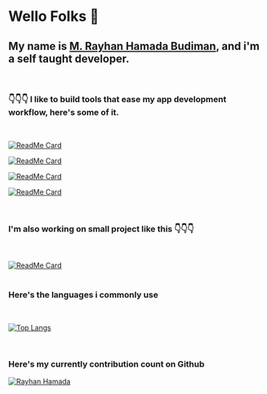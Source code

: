 # Wello Folks 👋

## My name is [M. Rayhan Hamada Budiman](https://rayhanhamada.github.io), and i'm a self taught developer.

<br />

### 👇👇👇 I like to build tools that ease my app development workflow, here's some of it. 
<br />

[![ReadMe Card](https://github-readme-stats.vercel.app/api/pin/?username=rayhanhamada&repo=dotenv-cmd-webpack&show_owner=true&theme=monokai)](https://github.com/rayhanhamada/dotenv-cmd-webpack)

[![ReadMe Card](https://github-readme-stats.vercel.app/api/pin/?username=rayhanhamada&repo=gelarin&show_owner=true&theme=monokai)](https://github.com/rayhanhamada/gelarin)

[![ReadMe Card](https://github-readme-stats.vercel.app/api/pin/?username=rayhanhamada&repo=red-sock&show_owner=true&theme=monokai)](https://github.com/rayhanhamada/red-sock)

[![ReadMe Card](https://github-readme-stats.vercel.app/api/pin/?username=rayhanhamada&repo=jsonku&show_owner=true&theme=monokai)](https://github.com/rayhanhamada/jsonku)

<br>

### I'm also working on small project like this 👇👇👇
<br>

[![ReadMe Card](https://github-readme-stats.vercel.app/api/pin/?username=rayhanhamada&repo=moccha_editor&show_owner=true&theme=monokai)](https://github.com/rayhanhamada/moccha_editor)
<br>
<br>

### Here's the languages i commonly use
<br>

[![Top Langs](https://github-readme-stats.vercel.app/api/top-langs/?username=rayhanhamada&langs_count=8&hide=pascal&layout=compact&theme=monokai&show_icons=true)](https://github.com/anuraghazra/github-readme-stats)

<br>

### Here's my currently contribution count on Github
[![Rayhan Hamada](https://github-readme-stats.vercel.app/api?username=rayhanhamada&theme=monokai&show_owner=true&show_icons=true)](https://github.com/rayhanhamada/github-readme-stats)

<br>
